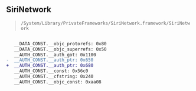 ## SiriNetwork

> `/System/Library/PrivateFrameworks/SiriNetwork.framework/SiriNetwork`

```diff

   __DATA_CONST.__objc_protorefs: 0x80
   __DATA_CONST.__objc_superrefs: 0x50
   __AUTH_CONST.__auth_got: 0x1100
-  __AUTH_CONST.__auth_ptr: 0x650
+  __AUTH_CONST.__auth_ptr: 0x680
   __AUTH_CONST.__const: 0x56c0
   __AUTH_CONST.__cfstring: 0x240
   __AUTH_CONST.__objc_const: 0xaa08

```
